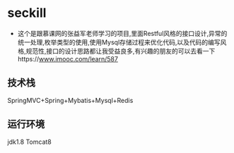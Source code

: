 # seckill
* 这个是跟慕课网的张益军老师学习的项目,里面Restful风格的接口设计,异常的统一处理,枚举类型的使用,使用Mysql存储过程来优化代码,以及代码的编写风格,规范性,接口的设计思路都让我受益良多,有兴趣的朋友的可以去看一下https://www.imooc.com/learn/587

## 技术栈
SpringMVC+Spring+Mybatis+Mysql+Redis

## 运行环境
jdk1.8 Tomcat8
